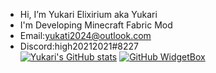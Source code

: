 -  Hi, I’m Yukari Elixirium aka Yukari  
-  I'm Developing Minecraft Fabric Mod  
-  Email:yukati2024@outlook.com  
-  Discord:high20212021#8227  
[![Yukari's GitHub stats](https://github-readme-stats.vercel.app/api?username=high20212021&theme=jolly)](https://github.com/anuraghazra/github-readme-stats)
[![GitHub WidgetBox](https://github-widgetbox.vercel.app/api/skills?languages=js,python,html,css,c,bash,arm,markdown,java)](https://github.com/Jurredr/github-widgetbox)
